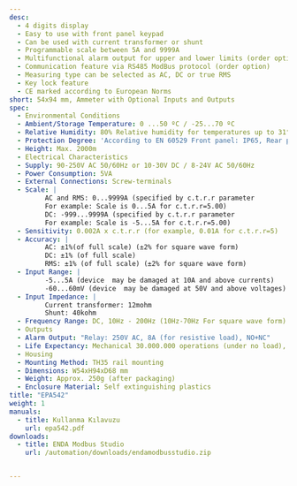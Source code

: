 ```yaml
---
desc:
  - 4 digits display
  - Easy to use with front panel keypad
  - Can be used with current transformer or shunt
  - Programmable scale between 5A and 9999A
  - Multifunctional alarm output for upper and lower limits (order option)
  - Communication feature via RS485 ModBus protocol (order option)
  - Measuring type can be selected as AC, DC or true RMS
  - Key lock feature
  - CE marked according to European Norms
short: 54x94 mm, Ammeter with Optional Inputs and Outputs
spec:
  - Environmental Conditions
  - Ambient/Storage Temperature: 0 ...50 ºC / -25...70 ºC
  - Relative Humidity: 80% Relative humidity for temperatures up to 31°C, decreasing linearly to 50% at 40°C 
  - Protection Degree: 'According to EN 60529 Front panel: IP65, Rear panel: IP20'
  - Height: Max. 2000m
  - Electrical Characteristics
  - Supply: 90-250V AC 50/60Hz or 10-30V DC / 8-24V AC 50/60Hz
  - Power Consumption: 5VA
  - External Connections: Screw-terminals
  - Scale: |
         AC and RMS: 0...9999A (specified by c.t.r.r parameter
         For example: Scale is 0...5A for c.t.r.r=5.00)
         DC: -999...9999A (specified by c.t.r.r parameter
         For example: Scale is -5...5A for c.t.r.r=5.00)
  - Sensitivity: 0.002A x c.t.r.r (for example, 0.01A for c.t.r.r=5)
  - Accuracy: |
         AC: ±1%(of full scale) (±2% for square wave form)
         DC: ±1% (of full scale)
         RMS: ±1% (of full scale) (±2% for square wave form)
  - Input Range: |
         -5...5A (device  may be damaged at 10A and above currents)
         -60...60mV (device  may be damaged at 50V and above voltages)
  - Input Impedance: | 
         Current transformer: 12mohm
         Shunt: 40kohm
  - Frequency Range: DC, 10Hz - 200Hz (10Hz-70Hz For square wave form)
  - Outputs
  - Alarm Output: "Relay: 250V AC, 8A (for resistive load), NO+NC"
  - Life Expectancy: Mechanical 30.000.000 operations (under no load), Electrical 100.000 operations (8A at 250V AC, resistive load)  
  - Housing
  - Mounting Method: TH35 rail mounting
  - Dimensions: W54xH94xD68 mm
  - Weight: Approx. 250g (after packaging)
  - Enclosure Material: Self extinguishing plastics
title: "EPA542"
weight: 1
manuals:
  - title: Kullanma Kılavuzu
    url: epa542.pdf
downloads:
  - title: ENDA Modbus Studio
    url: /automation/downloads/endamodbusstudio.zip


---
```

